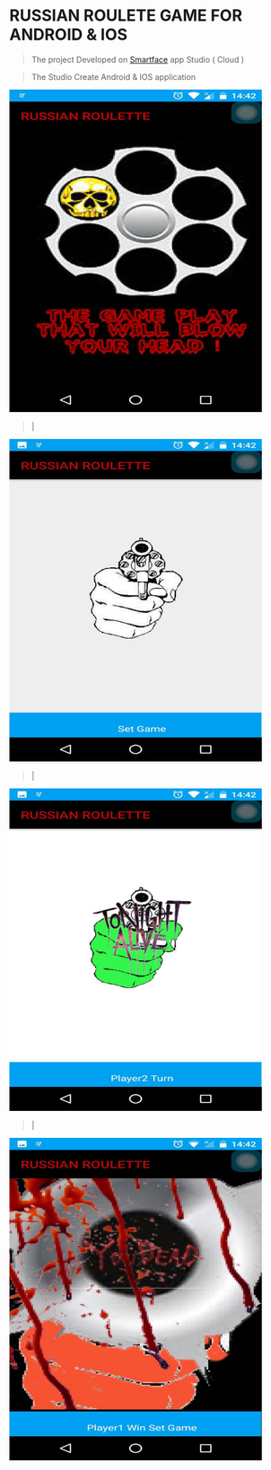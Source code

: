 # RUSSIAN ROULETE GAME FOR ANDROID & IOS 

>The project Developed on [Smartface](https://www.smartface.io/smartface/) app Studio ( Cloud )

>The Studio Create Android & IOS application 

<img src="https://github.com/Burakdemirci/RussianRoulet_IOS_Android/blob/master/photo_2018-07-10_14-43-09%20(2).jpg" width="450" height="575">

>|
<img src="https://github.com/Burakdemirci/RussianRoulet_IOS_Android/blob/master/photo_2018-07-10_14-43-09.jpg" width="450" height="575">

>|
<img src="https://github.com/Burakdemirci/RussianRoulet_IOS_Android/blob/master/photo_2018-07-10_14-43-08.jpg" width="450" height="575">

>|
<img src="https://github.com/Burakdemirci/RussianRoulet_IOS_Android/blob/master/photo_2018-07-10_14-47-22.jpg" width="450" height="575">

